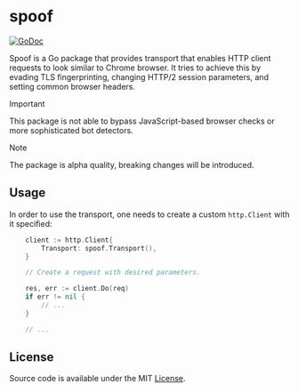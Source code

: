 # spoof

[![GoDoc](https://godoc.org/github.com/ksinica/spoof?status.svg)](https://godoc.org/github.com/ksinica/spoof)

Spoof is a Go package that provides transport that enables HTTP client requests to look similar to Chrome browser. It tries to achieve this by evading TLS fingerprinting, changing HTTP/2 session parameters, and setting common browser headers.

> [!IMPORTANT]  
> This package is not able to bypass JavaScript-based browser checks or more sophisticated bot detectors.

> [!NOTE]  
> The package is alpha quality, breaking changes will be introduced.

## Usage
In order to use the transport, one needs to create a custom `http.Client` with it specified:

```go
    client := http.Client{
        Transport: spoof.Transport(),
    }

    // Create a request with desired parameters.

    res, err := client.Do(req)
    if err != nil {
        // ...
    }

    // ...
```

## License

Source code is available under the MIT [License](/LICENSE).
